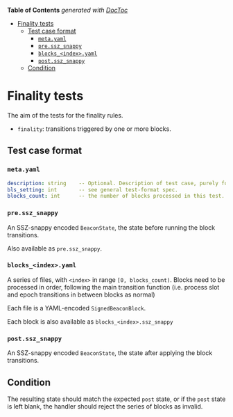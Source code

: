 <!-- START doctoc generated TOC please keep comment here to allow auto update -->
<!-- DON'T EDIT THIS SECTION, INSTEAD RE-RUN doctoc TO UPDATE -->
**Table of Contents**  *generated with [DocToc](https://github.com/thlorenz/doctoc)*

- [Finality tests](#finality-tests)
  - [Test case format](#test-case-format)
    - [`meta.yaml`](#metayaml)
    - [`pre.ssz_snappy`](#pressz_snappy)
    - [`blocks_<index>.yaml`](#blocks_indexyaml)
    - [`post.ssz_snappy`](#postssz_snappy)
  - [Condition](#condition)

<!-- END doctoc generated TOC please keep comment here to allow auto update -->

# Finality tests

The aim of the tests for the finality rules.

- `finality`: transitions triggered by one or more blocks.

## Test case format

### `meta.yaml`

```yaml
description: string    -- Optional. Description of test case, purely for debugging purposes.
bls_setting: int       -- see general test-format spec.
blocks_count: int      -- the number of blocks processed in this test.
```

### `pre.ssz_snappy`

An SSZ-snappy encoded `BeaconState`, the state before running the block transitions.

Also available as `pre.ssz_snappy`.


### `blocks_<index>.yaml`

A series of files, with `<index>` in range `[0, blocks_count)`. Blocks need to be processed in order,
 following the main transition function (i.e. process slot and epoch transitions in between blocks as normal)

Each file is a YAML-encoded `SignedBeaconBlock`.

Each block is also available as `blocks_<index>.ssz_snappy`

### `post.ssz_snappy`

An SSZ-snappy encoded `BeaconState`, the state after applying the block transitions.


## Condition

The resulting state should match the expected `post` state, or if the `post` state is left blank,
 the handler should reject the series of blocks as invalid.
